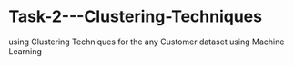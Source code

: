 # Task-2---Clustering-Techniques
using Clustering Techniques for the any Customer dataset using Machine Learning 
